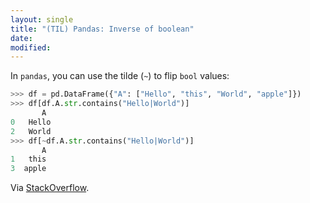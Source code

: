 ```yaml
---
layout: single
title: "(TIL) Pandas: Inverse of boolean"
date:
modified:
---
```


In `pandas`, you can use the tilde (`~`) to flip `bool` values:

```python
>>> df = pd.DataFrame({"A": ["Hello", "this", "World", "apple"]})
>>> df[df.A.str.contains("Hello|World")]
       A
0   Hello
2   World
>>> df[~df.A.str.contains("Hello|World")]
       A
1   this
3  apple
```

Via [StackOverflow](http://stackoverflow.com/a/21055176/1257318).
